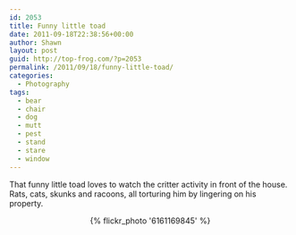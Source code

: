 ```yaml
---
id: 2053
title: Funny little toad
date: 2011-09-18T22:38:56+00:00
author: Shawn
layout: post
guid: http://top-frog.com/?p=2053
permalink: /2011/09/18/funny-little-toad/
categories:
  - Photography
tags:
  - bear
  - chair
  - dog
  - mutt
  - pest
  - stand
  - stare
  - window
---
```

That funny little toad loves to watch the critter activity in front of the house. Rats, cats, skunks and racoons, all torturing him by lingering on his property.

<div style="text-align: center">
  {% flickr_photo '6161169845' %}
</div>